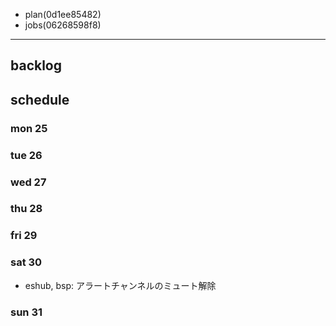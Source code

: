 
- plan(0d1ee85482)
- jobs(06268598f8)
---

## backlog

## schedule
### mon 25
### tue 26
### wed 27
### thu 28
### fri 29
### sat 30
- eshub, bsp: アラートチャンネルのミュート解除
### sun 31




